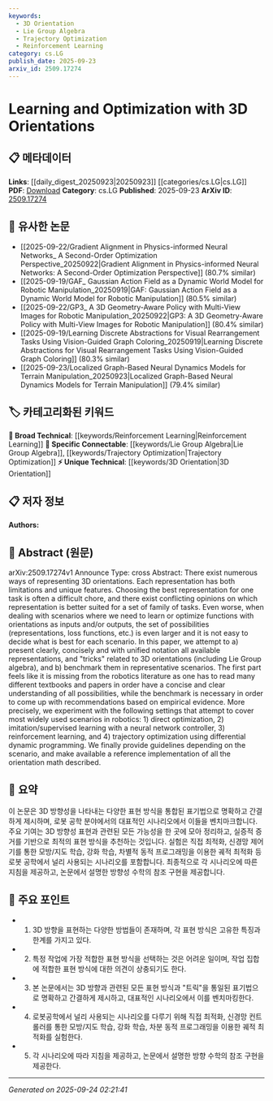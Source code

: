 ```yaml
---
keywords:
  - 3D Orientation
  - Lie Group Algebra
  - Trajectory Optimization
  - Reinforcement Learning
category: cs.LG
publish_date: 2025-09-23
arxiv_id: 2509.17274
---
```


<!-- KEYWORD_LINKING_METADATA:
{
  "processed_timestamp": "2025-09-24T02:21:41.038673",
  "vocabulary_version": "1.0",
  "selected_keywords": [
    "3D Orientation",
    "Lie Group Algebra",
    "Trajectory Optimization",
    "Reinforcement Learning"
  ],
  "rejected_keywords": [],
  "similarity_scores": {
    "3D Orientation": 0.78,
    "Lie Group Algebra": 0.79,
    "Trajectory Optimization": 0.75,
    "Reinforcement Learning": 0.8
  },
  "extraction_method": "AI_prompt_based",
  "budget_applied": true,
  "candidates_json": {
    "candidates": [
      {
        "surface": "3D orientations",
        "canonical": "3D Orientation",
        "aliases": [
          "3D rotations",
          "orientation representation"
        ],
        "category": "unique_technical",
        "rationale": "Central to the paper's focus on learning and optimization with 3D orientations.",
        "novelty_score": 0.75,
        "connectivity_score": 0.65,
        "specificity_score": 0.85,
        "link_intent_score": 0.78
      },
      {
        "surface": "Lie Group algebra",
        "canonical": "Lie Group Algebra",
        "aliases": [
          "Lie algebra",
          "group theory"
        ],
        "category": "specific_connectable",
        "rationale": "Essential mathematical framework for understanding 3D orientations.",
        "novelty_score": 0.68,
        "connectivity_score": 0.72,
        "specificity_score": 0.82,
        "link_intent_score": 0.79
      },
      {
        "surface": "trajectory optimization",
        "canonical": "Trajectory Optimization",
        "aliases": [
          "path optimization",
          "motion planning"
        ],
        "category": "specific_connectable",
        "rationale": "A key application area in robotics that benefits from orientation learning.",
        "novelty_score": 0.6,
        "connectivity_score": 0.77,
        "specificity_score": 0.8,
        "link_intent_score": 0.75
      },
      {
        "surface": "reinforcement learning",
        "canonical": "Reinforcement Learning",
        "aliases": [
          "RL",
          "reinforcement training"
        ],
        "category": "broad_technical",
        "rationale": "Commonly used learning paradigm in robotics, relevant to the paper's experiments.",
        "novelty_score": 0.45,
        "connectivity_score": 0.85,
        "specificity_score": 0.7,
        "link_intent_score": 0.8
      }
    ],
    "ban_list_suggestions": [
      "optimization",
      "learning"
    ]
  },
  "decisions": [
    {
      "candidate_surface": "3D orientations",
      "resolved_canonical": "3D Orientation",
      "decision": "linked",
      "scores": {
        "novelty": 0.75,
        "connectivity": 0.65,
        "specificity": 0.85,
        "link_intent": 0.78
      }
    },
    {
      "candidate_surface": "Lie Group algebra",
      "resolved_canonical": "Lie Group Algebra",
      "decision": "linked",
      "scores": {
        "novelty": 0.68,
        "connectivity": 0.72,
        "specificity": 0.82,
        "link_intent": 0.79
      }
    },
    {
      "candidate_surface": "trajectory optimization",
      "resolved_canonical": "Trajectory Optimization",
      "decision": "linked",
      "scores": {
        "novelty": 0.6,
        "connectivity": 0.77,
        "specificity": 0.8,
        "link_intent": 0.75
      }
    },
    {
      "candidate_surface": "reinforcement learning",
      "resolved_canonical": "Reinforcement Learning",
      "decision": "linked",
      "scores": {
        "novelty": 0.45,
        "connectivity": 0.85,
        "specificity": 0.7,
        "link_intent": 0.8
      }
    }
  ]
}
-->

# Learning and Optimization with 3D Orientations

## 📋 메타데이터

**Links**: [[daily_digest_20250923|20250923]] [[categories/cs.LG|cs.LG]]
**PDF**: [Download](https://arxiv.org/pdf/2509.17274.pdf)
**Category**: cs.LG
**Published**: 2025-09-23
**ArXiv ID**: [2509.17274](https://arxiv.org/abs/2509.17274)

## 🔗 유사한 논문
- [[2025-09-22/Gradient Alignment in Physics-informed Neural Networks_ A Second-Order Optimization Perspective_20250922|Gradient Alignment in Physics-informed Neural Networks: A Second-Order Optimization Perspective]] (80.7% similar)
- [[2025-09-19/GAF_ Gaussian Action Field as a Dynamic World Model for Robotic Manipulation_20250919|GAF: Gaussian Action Field as a Dynamic World Model for Robotic Manipulation]] (80.5% similar)
- [[2025-09-22/GP3_ A 3D Geometry-Aware Policy with Multi-View Images for Robotic Manipulation_20250922|GP3: A 3D Geometry-Aware Policy with Multi-View Images for Robotic Manipulation]] (80.4% similar)
- [[2025-09-19/Learning Discrete Abstractions for Visual Rearrangement Tasks Using Vision-Guided Graph Coloring_20250919|Learning Discrete Abstractions for Visual Rearrangement Tasks Using Vision-Guided Graph Coloring]] (80.3% similar)
- [[2025-09-23/Localized Graph-Based Neural Dynamics Models for Terrain Manipulation_20250923|Localized Graph-Based Neural Dynamics Models for Terrain Manipulation]] (79.4% similar)

## 🏷️ 카테고리화된 키워드
**🧠 Broad Technical**: [[keywords/Reinforcement Learning|Reinforcement Learning]]
**🔗 Specific Connectable**: [[keywords/Lie Group Algebra|Lie Group Algebra]], [[keywords/Trajectory Optimization|Trajectory Optimization]]
**⚡ Unique Technical**: [[keywords/3D Orientation|3D Orientation]]

## 📋 저자 정보

**Authors:** 

## 📄 Abstract (원문)

arXiv:2509.17274v1 Announce Type: cross 
Abstract: There exist numerous ways of representing 3D orientations. Each representation has both limitations and unique features. Choosing the best representation for one task is often a difficult chore, and there exist conflicting opinions on which representation is better suited for a set of family of tasks. Even worse, when dealing with scenarios where we need to learn or optimize functions with orientations as inputs and/or outputs, the set of possibilities (representations, loss functions, etc.) is even larger and it is not easy to decide what is best for each scenario. In this paper, we attempt to a) present clearly, concisely and with unified notation all available representations, and "tricks" related to 3D orientations (including Lie Group algebra), and b) benchmark them in representative scenarios. The first part feels like it is missing from the robotics literature as one has to read many different textbooks and papers in order have a concise and clear understanding of all possibilities, while the benchmark is necessary in order to come up with recommendations based on empirical evidence. More precisely, we experiment with the following settings that attempt to cover most widely used scenarios in robotics: 1) direct optimization, 2) imitation/supervised learning with a neural network controller, 3) reinforcement learning, and 4) trajectory optimization using differential dynamic programming. We finally provide guidelines depending on the scenario, and make available a reference implementation of all the orientation math described.

## 📝 요약

이 논문은 3D 방향성을 나타내는 다양한 표현 방식을 통합된 표기법으로 명확하고 간결하게 제시하며, 로봇 공학 분야에서의 대표적인 시나리오에서 이들을 벤치마크합니다. 주요 기여는 3D 방향성 표현과 관련된 모든 가능성을 한 곳에 모아 정리하고, 실증적 증거를 기반으로 최적의 표현 방식을 추천하는 것입니다. 실험은 직접 최적화, 신경망 제어기를 통한 모방/지도 학습, 강화 학습, 차별적 동적 프로그래밍을 이용한 궤적 최적화 등 로봇 공학에서 널리 사용되는 시나리오를 포함합니다. 최종적으로 각 시나리오에 따른 지침을 제공하고, 논문에서 설명한 방향성 수학의 참조 구현을 제공합니다.

## 🎯 주요 포인트

- 1. 3D 방향을 표현하는 다양한 방법들이 존재하며, 각 표현 방식은 고유한 특징과 한계를 가지고 있다.
- 2. 특정 작업에 가장 적합한 표현 방식을 선택하는 것은 어려운 일이며, 작업 집합에 적합한 표현 방식에 대한 의견이 상충되기도 한다.
- 3. 본 논문에서는 3D 방향과 관련된 모든 표현 방식과 "트릭"을 통일된 표기법으로 명확하고 간결하게 제시하고, 대표적인 시나리오에서 이를 벤치마킹한다.
- 4. 로봇공학에서 널리 사용되는 시나리오를 다루기 위해 직접 최적화, 신경망 컨트롤러를 통한 모방/지도 학습, 강화 학습, 차분 동적 프로그래밍을 이용한 궤적 최적화를 실험한다.
- 5. 각 시나리오에 따라 지침을 제공하고, 논문에서 설명한 방향 수학의 참조 구현을 제공한다.


---

*Generated on 2025-09-24 02:21:41*